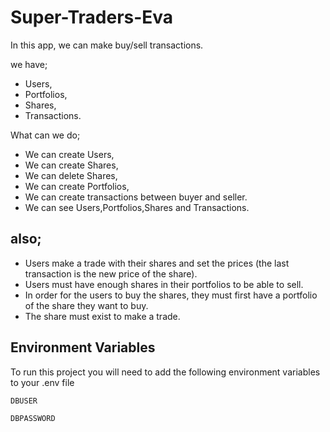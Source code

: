 # Super-Traders-Eva


In this app, we can make buy/sell transactions.

we have;
- Users,
- Portfolios,
- Shares,
- Transactions.

What can we do;
- We can create Users,
- We can create Shares,
- We can delete Shares,
- We can create Portfolios,
- We can create transactions between buyer and seller.
- We can see Users,Portfolios,Shares and Transactions.

## also;

- Users make a trade with their shares and set the prices (the last transaction is the new price of the share).
- Users must have enough shares in their portfolios to be able to sell.
- In order for the users to buy the shares, they must first have a portfolio of the share they want to buy.
- The share must exist to make a trade.

## Environment Variables

To run this project you will need to add the following environment variables to your .env file

`DBUSER`

`DBPASSWORD`
